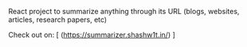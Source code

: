 React project to summarize anything through its URL (blogs, websites, articles, research papers, etc)

Check out on: [  (https://summarizer.shashw1t.in/)  ]
